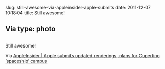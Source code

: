 slug: still-awesome-via-appleinsider-apple-submits
date: 2011-12-07 10:18:04
title: Still awesome!

 Via 
type: photo
---

<a href="http://www.appleinsider.com/articles/11/12/06/apple_submits_updated_renderings_plans_for_cupertino_spaceship_campus.html"><img src="{{@asset.url swerner/tumblr/2011-12-07-still-awesome-via-appleinsider-apple-submits-e4f8b04f1c.png}}" alt=""/></a>

Still awesome!

 Via [AppleInsider | Apple submits updated renderings, plans for Cupertino ‘spaceship’ campus](http://www.appleinsider.com/articles/11/12/06/apple_submits_updated_renderings_plans_for_cupertino_spaceship_campus.html)
